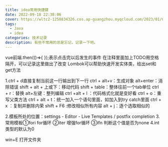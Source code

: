 ```yaml
---
title: idea常用快捷键
date: 2022-09-18 22:38:06
cover: https://wltc2-1258834326.cos.ap-guangzhou.myqcloud.com/2023/01/09/63bbbcf2af533.png
tags: 
  - Java
  - idea
categories: 技术记录
description: 有些不常用的总是忘记，记录一下吧。
---
```






vue前端.then(()=>{ });表示点击完以后发生的事件
在注释里面加上TODO用空格隔开，可以记录这里做出了改变
Lombok可以帮助快速开发实体类，给出set和get方法

1.ctrl + d直接复制当前这一行输出到下一行
ctrl + alt+v：生成对象
alt+enter：消除错误
shift + alt + 上或下：移动代码
shift + table：整体往前一个tab单位
ctrl + r：替换
alt+左键：整列编辑
ctrl +alt + l ：代码格式化就是变好看
ctrl + o：重写父类方法
ctrl + alt + t：统一加入一个语句里面，如加入到try catch里面
ctrl + x ：复制并删除内荣
shift + F6 :修改相似所有内容
alt + j：逐个选取相似的

2.模板所处的位置：settings - Editor - Live Templates / postfix completion
3.常用模板①fori for循环
②iter  增强for循环
③ifn   判断这个值是否为none
4.int类型的默认为0


win+E 打开文件夹
